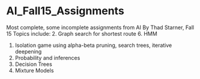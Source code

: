 # AI_Fall15_Assignments
Most complete, some incomplete assignments from AI By Thad Starner, Fall 15
Topics include:
2. Graph search for shortest route
6. HMM
1. Isolation game using alpha-beta pruning, search trees, iterative deepening
3. Probability and inferences
4. Decision Trees
5. Mixture Models
